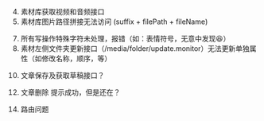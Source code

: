 <!-- 1. 文章接口 scope 和 status 全部可选值 -->
<!-- 2. 文章接口 参数（频道，排序，搜索， 等）无效果 -->
<!-- 3. 缺少获取文章内容接口 -->
4. 素材库获取视频和音频接口
5. 素材库图片路径拼接无法访问 (suffix + filePath + fileName)
<!-- 6. 素材库文件夹的创建接口 -->

7.  所有写操作特殊字符未处理，报错（如：表情符号，无意中发现😆）
8.  素材左侧文件夹更新接口（/media/folder/update.monitor）无法更新单独属性（如修改名称，顺序，等）
<!-- 9.  文章内容获取接口（/article/get.monitor）均返回 null ？？ -->
10. 文章保存及获取草稿接口？
<!-- 11. 回收站？ -->

12. 文章删除 提示成功，但是还在？
<!-- 13. 回收站接口报错（PreparedStatementCallback; bad SQL grammar [select count(*) c from
    ( SELECT * FROM site_1001.content WHERE 1=1 AND app = ? AND is_delete = ? AND
    create_user = ? ORDER BY CREATE_DATE null) pc]; nested exception is
    com.mysql.jdbc.exceptions.jdbc4.MySQLSyntaxErrorException: #42000） -->
14. 路由问题
